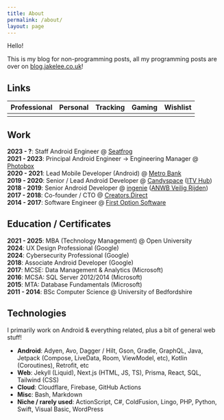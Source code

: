 ```yaml
---
title: About
permalink: /about/
layout: page
---
```


<script src="https://kit.fontawesome.com/815222ff50.js" crossorigin="anonymous"></script>

<style>
    .fa-brands, .fa-solid {
        font-size: 36px;
    }
</style>

Hello!

This is my blog for non-programming posts, all my programming posts are over on [blog.jakelee.co.uk](https://blog.jakelee.co.uk)!

## Links

|                                                                                                                              Professional                                                                                                                               |                                                                                                                                   Personal                                                                                                                                    |                                                                                                                                      Tracking                                                                                                                                       |                                                                                                    Gaming                                                                                                    |                                         Wishlist                                         |
| :---------------------------------------------------------------------------------------------------------------------------------------------------------------------------------------------------------------------------------------------------------------------: | :---------------------------------------------------------------------------------------------------------------------------------------------------------------------------------------------------------------------------------------------------------------------------: | :---------------------------------------------------------------------------------------------------------------------------------------------------------------------------------------------------------------------------------------------------------------------------------: | :----------------------------------------------------------------------------------------------------------------------------------------------------------------------------------------------------------: | :--------------------------------------------------------------------------------------: |
| <a href="https://www.linkedin.com/in/jake-lee"><i class="fa-brands fa-linkedin-in"></i></a> <a href="https://github.com/JakeSteam"><i class="fa-brands fa-github"></i></a> <a href="https://stackoverflow.com/u/608312"><i class="fa-brands fa-stack-overflow"></i></a> | <a href="https://www.twitter.com/jakeleeuk/"><i class="fa-brands fa-twitter"></i></a> <a href="https://www.reddit.com/user/JakeSteam/"><i class="fa-brands fa-reddit-alien"></i></a> <a href="https://www.instagram.com/jakeleeuk"><i class="fa-brands fa-instagram"></i></a> | <a href="https://open.spotify.com/user/1158672316"><i class="fa-brands fa-spotify"></i></a> <a href="https://www.goodreads.com/JakeSteam"><i class="fa-brands fa-goodreads-g"></i></a> <a href="https://www.imdb.com/user/ur67633144/ratings"><i class="fa-brands fa-imdb"></i></a> | <a href="https://account.xbox.com/en-gb/profile?gamertag=JakeLeeUK"><i class="fa-brands fa-xbox"></i></a> <a href="https://steamcommunity.com/id/jakethemedic"><i class="fa-brands fa-steam-symbol"></i></a> | <a href="https://notes.jakelee.co.uk/wishlist.html"><i class="fa-solid fa-gift"></i></a> |

## Work

**2023 - ?**: Staff Android Engineer @ [Seatfrog](https://play.google.com/store/apps/details?id=au.com.seatfrog.icarus)<br>
**2021 - 2023**: Principal Android Engineer -> Engineering Manager @ [Photobox](https://play.google.com/store/apps/details?id=com.photobox.android)<br>
**2020 - 2021**: Lead Mobile Developer (Android) @ [Metro Bank](https://play.google.com/store/apps/details?id=uk.co.metrobankonline.mobile.android.production)<br>
**2019 - 2020**: Senior / Lead Android Developer @ [Candyspace](https://www.candyspace.com/) ([ITV Hub](https://play.google.com/store/apps/details?id=air.ITVMobilePlayer))<br>
**2018 - 2019**: Senior Android Developer @ [ingenie](https://www.ingenie.com/) ([ANWB Veilig Rijden](https://play.google.com/store/apps/details?id=nl.anwb.veiligrijdenautoverzekeringsensor))<br>
**2017 - 2018**: Co-founder / CTO @ [Creators.Direct](https://creators.direct/)<br>
**2014 - 2017**: Software Engineer @ [First Option Software](https://www.firstoptionsoftware.com/)

## Education / Certificates

**2021 - 2025**: MBA (Technology Management) @ Open University<br>
**2024**: UX Design Professional (Google)<br>
**2024**: Cybersecurity Professional (Google)<br>
**2018**: Associate Android Developer (Google)<br>
**2017**: MCSE: Data Management & Analytics (Microsoft)<br>
**2016**: MCSA: SQL Server 2012/2014 (Microsoft)<br>
**2015**: MTA: Database Fundamentals (Microsoft)<br>
**2011 - 2014**: BSc Computer Science @ University of Bedfordshire

## Technologies

I primarily work on Android & everything related, plus a bit of general web stuff!

- **Android**: Adyen, Avo, Dagger / Hilt, Gson, Gradle, GraphQL, Java, Jetpack (Compose, LiveData, Room, ViewModel, etc), Kotlin (Coroutines), Retrofit, etc
- **Web**: Jekyll (Liquid), Next.js (HTML, JS, TS), Prisma, React, SQL, Tailwind (CSS)
- **Cloud**: Cloudflare, Firebase, GitHub Actions
- **Misc**: Bash, Markdown
- **Niche / rarely used**: ActionScript, C#, ColdFusion, Lingo, PHP, Python, Swift, Visual Basic, WordPress
